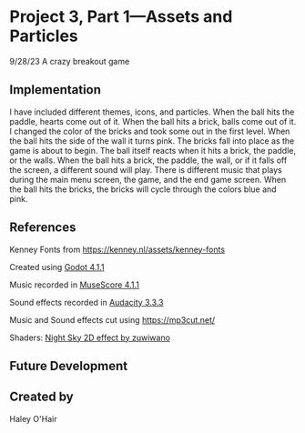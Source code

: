 # Project 3, Part 1—Assets and Particles
9/28/23
A crazy breakout game


## Implementation

I have included different themes, icons, and particles. When the ball hits the paddle, hearts come out of it. When the ball hits a brick, balls come out of it. I changed the color of the bricks and took some out in the first level. When the ball hits the side of the wall it turns pink. The bricks fall into place as the game is about to begin. The ball itself reacts when it hits a brick, the paddle, or the walls. When the ball hits a brick, the paddle, the wall, or if it falls off the screen, a different sound will play. There is different music that plays during the main menu screen, the game, and the end game screen. When the ball hits the bricks, the bricks will cycle through the colors blue and pink.


## References
Kenney Fonts from https://kenney.nl/assets/kenney-fonts

Created using [Godot 4.1.1](https://godotengine.org/download)

Music recorded in [MuseScore 4.1.1](https://musescore.org/en)

Sound effects recorded in [Audacity 3.3.3](https://www.audacityteam.org/)

Music and Sound effects cut using https://mp3cut.net/

Shaders:
[Night Sky 2D effect by zuwiwano](https://godotshaders.com/shader/night-sky-2d/)

## Future Development


## Created by
Haley O'Hair
